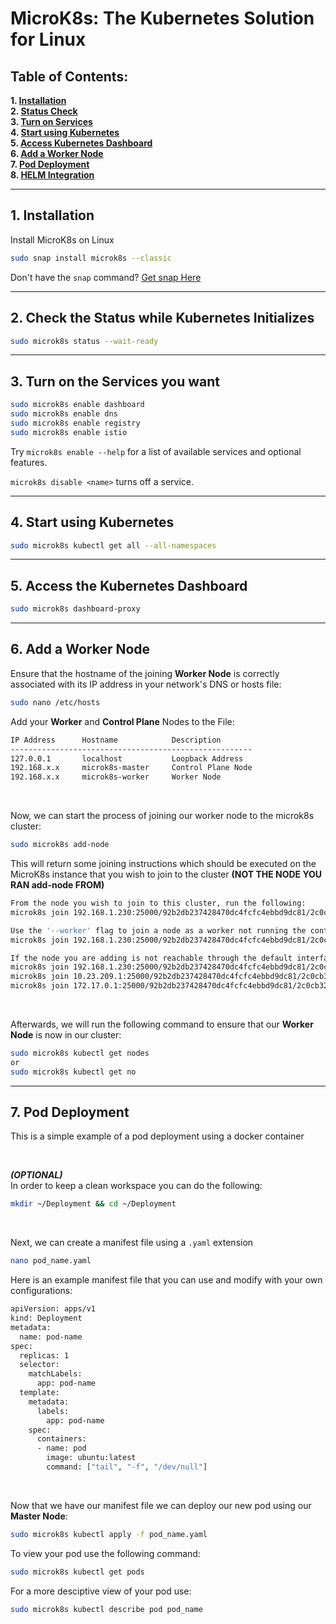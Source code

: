 # MicroK8s: The Kubernetes Solution for Linux

## Table of Contents:
**1. [Installation](https://github.com/Young00001/MicroK8s/blob/main/README.md#1-installation)**<br>
**2. [Status Check](https://github.com/Young00001/MicroK8s/blob/main/README.md#2-check-the-status-while-kubernetes-initializes)**<br>
**3. [Turn on Services](https://github.com/Young00001/MicroK8s/blob/main/README.md#3-turn-on-the-services-you-want)**<br>
**4. [Start using Kubernetes](https://github.com/Young00001/MicroK8s/blob/main/README.md#4-start-using-kubernetes)**<br>
**5. [Access Kubernetes Dashboard](https://github.com/Young00001/MicroK8s/blob/main/README.md#5-access-the-kubernetes-dashboard)**<br>
**6. [Add a Worker Node](https://github.com/Young00001/MicroK8s/blob/main/README.md#6-add-a-worker-node)**<br>
**7. [Pod Deployment](https://github.com/Young00001/MicroK8s/blob/main/README.md#7-pod-deployment)**<br>
**8. [HELM Integration](Helm.md)**
***
## 1. Installation
Install MicroK8s on Linux
```bash
sudo snap install microk8s --classic
```
Don't have the `snap` command? [Get snap Here](https://snapcraft.io/docs/installing-snapd)

***
## 2. Check the Status while Kubernetes Initializes
```bash
sudo microk8s status --wait-ready
```

***
## 3. Turn on the Services you want
```bash
sudo microk8s enable dashboard
sudo microk8s enable dns
sudo microk8s enable registry
sudo microk8s enable istio
```
Try `microk8s enable --help` for a list of available services and optional features.<br> 

`microk8s disable <name>` turns off a service.

***
## 4. Start using Kubernetes
```bash
sudo microk8s kubectl get all --all-namespaces
```

***
## 5. Access the Kubernetes Dashboard
```bash
sudo microk8s dashboard-proxy
```
***
## 6. Add a Worker Node
Ensure that the hostname of the joining **Worker Node** is correctly associated with its IP address in your network's DNS or hosts file:
```bash
sudo nano /etc/hosts
```
Add your **Worker** and **Control Plane** Nodes to the File:
```bash
IP Address      Hostname            Description
------------------------------------------------------
127.0.0.1       localhost           Loopback Address
192.168.x.x     microk8s-master     Control Plane Node
192.168.x.x     microk8s-worker     Worker Node
```

<br>

Now, we can start the process of joining our worker node to the microk8s cluster:
```bash
sudo microk8s add-node
```

This will return some joining instructions which should be executed on the MicroK8s instance that you wish to join to the cluster **(NOT THE NODE YOU RAN add-node FROM)**

```bash
From the node you wish to join to this cluster, run the following:
microk8s join 192.168.1.230:25000/92b2db237428470dc4fcfc4ebbd9dc81/2c0cb3284b05

Use the '--worker' flag to join a node as a worker not running the control plane, eg:
microk8s join 192.168.1.230:25000/92b2db237428470dc4fcfc4ebbd9dc81/2c0cb3284b05 --worker

If the node you are adding is not reachable through the default interface you can use one of the following:
microk8s join 192.168.1.230:25000/92b2db237428470dc4fcfc4ebbd9dc81/2c0cb3284b05
microk8s join 10.23.209.1:25000/92b2db237428470dc4fcfc4ebbd9dc81/2c0cb3284b05
microk8s join 172.17.0.1:25000/92b2db237428470dc4fcfc4ebbd9dc81/2c0cb3284b05
```

<br>

Afterwards, we will run the following command to ensure that our **Worker Node** is now in our cluster:
```bash
sudo microk8s kubectl get nodes
or
sudo microk8s kubectl get no
```

***
## 7. Pod Deployment
This is a simple example of a pod deployment using a docker container

<br>

**_(OPTIONAL)_**  
In order to keep a clean workspace you can do the following:
```bash
mkdir ~/Deployment && cd ~/Deployment
```

<br>

Next, we can create a manifest file using a `.yaml` extension
```bash
nano pod_name.yaml
```
Here is an example manifest file that you can use and modify with your own configurations:
```bash
apiVersion: apps/v1
kind: Deployment
metadata:
  name: pod-name
spec:
  replicas: 1
  selector:
    matchLabels:
      app: pod-name
  template:
    metadata:
      labels:
        app: pod-name
    spec:
      containers:
      - name: pod
        image: ubuntu:latest
        command: ["tail", "-f", "/dev/null"]
```

<br>

Now that we have our manifest file we can deploy our new pod using our **Master Node**:
```bash
sudo microk8s kubectl apply -f pod_name.yaml
```
To view your pod use the following command:
```bash
sudo microk8s kubectl get pods
```
For a more desciptive view of your pod use:
```bash
sudo microk8s kubectl describe pod pod_name
```
